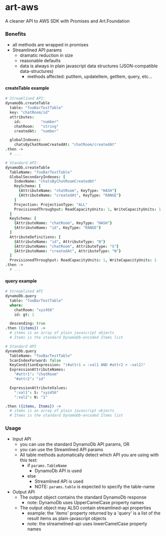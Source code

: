 # art-aws
A cleaner API to AWS SDK with Promises and Art.Foundation

### Benefits
* all methods are wrapped in promises
* Streamlined API params
  * dramatic reduction in size
  * reasonable defaults
  * data is always in plain javascript data structures (JSON-compatible data-structures)
    * methods affected: putItem, updateItem, getItem, query, etc...

#### createTable example
```coffeescript
# Streamlined API:
dynamoDb.createTable
  table: "fooBarTestTable"
  key: "chatRoom/id"
  attributes:
    id:         "number"
    chatRoom:   "string"
    createdAt:  "number"

  globalIndexes:
    chatsByChatRoomCreatedAt: "chatRoom/createdAt"
.then ->
  # ...

# Standard API:
dynamoDb.createTable
  TableName: "fooBarTestTable"
  GlobalSecondaryIndexes: [
    IndexName: "chatsByChatRoomCreatedAt"
    KeySchema: [
      {AttributeName: "chatRoom", KeyType: "HASH"}
      {AttributeName: "createdAt", KeyType: "RANGE"}
    ]
    Projection: ProjectionType: "ALL"
    ProvisionedThroughput: ReadCapacityUnits: 1, WriteCapacityUnits: 1
  ]
  KeySchema: [
    {AttributeName: "chatRoom", KeyType: "HASH"}
    {AttributeName: "id", KeyType: "RANGE"}
  ]
  AttributeDefinitions: [
    {AttributeName: "id", AttributeType: "N"}
    {AttributeName: "chatRoom", AttributeType: "S"}
    {AttributeName: "createdAt", AttributeType: "N"}
  ]
  ProvisionedThroughput: ReadCapacityUnits: 1, WriteCapacityUnits: 1
.then ->
  # ...
```

#### query example
```coffeescript
# Streamlined API
dynamoDb.query
  table: "fooBarTestTable"
  where:
    chatRoom: "xyz456"
    id: gt: 1

  descending: true
.then ({items}) ->
  # items is an array of plain javascript objects
  # Items is the standard DynamoDb-encoded Items list

# Standard API
dynamoDb.query
  TableName: "fooBarTestTable"
  ScanIndexForward: false
  KeyConditionExpression: "(#attr1 = :val1 AND #attr2 > :val2)"
  ExpressionAttributeNames:
    "#attr1": "chatRoom"
    "#attr2": "id"

  ExpressionAttributeValues:
    ":val1": S: "xyz456"
    ":val2": N: "1"

.then ({items, Items}) ->
  # items is an array of plain javascript objects
  # Items is the standard DynamoDb-encoded Items list
```
### Usage
* Input API
  * you can use the standard DynamoDb API params, OR
  * you can use the Streamlined API params
  * All table methods automatically detect which API you are using with this test:
    * if `params.TableName`
      * DynamoDb API is used
    * else
      * Streamlined API is used
      * NOTE: `params.table` is expected to specify the table-name
* Output API
  * The output object contains the standard DynamoDb response
    * note: DynamoDb uses UpperCamelCase property names
  * The output object may ALSO contain streamlined-api properties
    * example: the 'items' property returned by a 'query' is a list of the result items as plain-javascript objects
    * note: the streamelined-api uses lowerCamelCase property names

